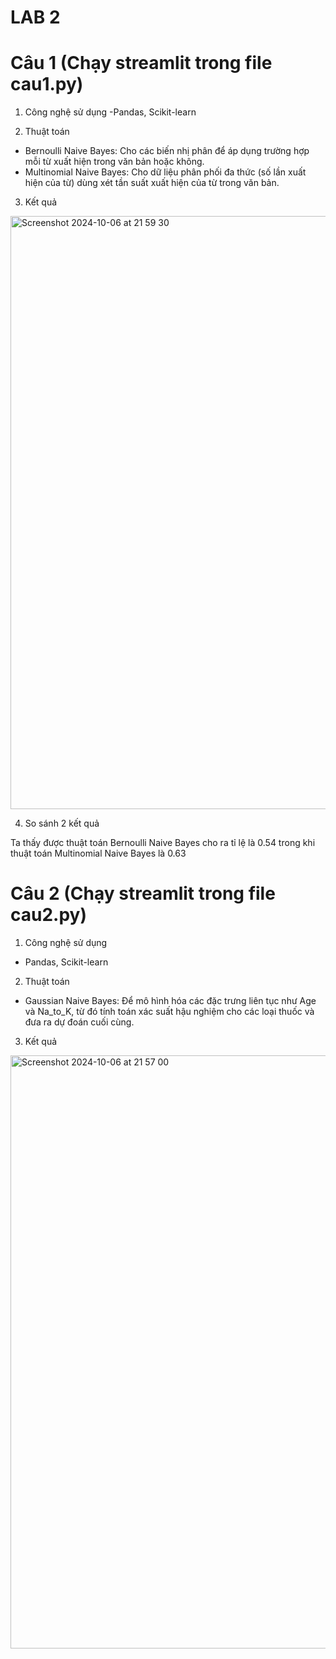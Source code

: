 # LAB 2
# Câu 1 (Chạy streamlit trong file cau1.py)
1. Công nghệ sử dụng
-Pandas, Scikit-learn

2. Thuật toán
- Bernoulli Naive Bayes: Cho các biến nhị phân để áp dụng trường hợp mỗi từ xuất hiện trong văn bản hoặc không. 
- Multinomial Naive Bayes: Cho dữ liệu phân phối đa thức (số lần xuất hiện của từ) dùng xét tần suất xuất hiện của từ trong văn bản.

3. Kết quả
<img width="949" alt="Screenshot 2024-10-06 at 21 59 30" src="https://github.com/user-attachments/assets/b94e382b-28ab-43aa-86bb-a0071179e079">


4. So sánh 2 kết quả

Ta thấy được thuật toán Bernoulli Naive Bayes cho ra tỉ lệ là 0.54 trong khi thuật toán Multinomial Naive Bayes là 0.63


# Câu 2 (Chạy streamlit trong file cau2.py)
1. Công nghệ sử dụng
- Pandas, Scikit-learn

2. Thuật toán
- Gaussian Naive Bayes: Để mô hình hóa các đặc trưng liên tục như Age và Na_to_K, từ đó tính toán xác suất hậu nghiệm cho các loại thuốc và đưa ra dự đoán cuối cùng.

3. Kết quả

<img width="949" alt="Screenshot 2024-10-06 at 21 57 00" src="https://github.com/user-attachments/assets/7bb7bb7c-ea18-4a20-92b8-a4bfc8c10d69">

